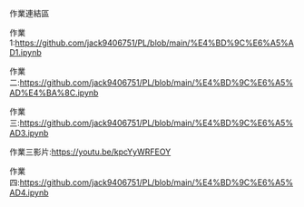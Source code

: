 作業連結區  

作業1:https://github.com/jack9406751/PL/blob/main/%E4%BD%9C%E6%A5%AD1.ipynb

作業二:https://github.com/jack9406751/PL/blob/main/%E4%BD%9C%E6%A5%AD%E4%BA%8C.ipynb

作業三:https://github.com/jack9406751/PL/blob/main/%E4%BD%9C%E6%A5%AD3.ipynb

作業三影片:https://youtu.be/kpcYyWRFEOY

作業四:https://github.com/jack9406751/PL/blob/main/%E4%BD%9C%E6%A5%AD4.ipynb
